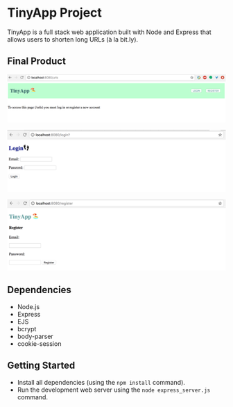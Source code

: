 # TinyApp Project

TinyApp is a full stack web application built with Node and Express that allows users to shorten long URLs (à la bit.ly).

## Final Product

!["screenshot of URLs page"](https://github.com/tinanwlin/TinyApp/blob/master/docs/urls-page.png?raw=true)

!["screenshot of Login page"](https://github.com/tinanwlin/TinyApp/blob/master/docs/login-page.png?raw=true)

!["screenshot of Register page"](https://github.com/tinanwlin/TinyApp/blob/master/docs/register-page.png?raw=true)

## Dependencies

- Node.js
- Express
- EJS
- bcrypt
- body-parser
- cookie-session

## Getting Started

- Install all dependencies (using the `npm install` command).
- Run the development web server using the `node express_server.js` command.
